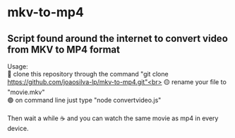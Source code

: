 # mkv-to-mp4
<h2>Script found around the internet to convert video from MKV to MP4 format </h2>


Usage:<br>
🔴 clone this repository through the command "git clone https://github.com/joaosilva-lp/mkv-to-mp4.git"<br>
🟡 rename your file to "movie.mkv" <br>
🟢 on command line just type "node convertvideo.js"
<br><br>
Then wait a while :coffee: and you can watch the same movie as mp4 in every device.
